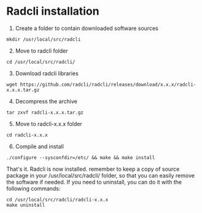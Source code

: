 # Radcli installation

1. Create a folder to contain downloaded software sources

```
mkdir /usr/local/src/radcli
```

2. Move to radcli folder

```
cd /usr/local/src/radcli/
```

3. Download radcli libraries

```
wget https://github.com/radcli/radcli/releases/download/x.x.x/radcli-x.x.x.tar.gz
```

4. Decompress the archive

```
tar zxvf radcli-x.x.x.tar.gz
```

5. Move to radcli-x.x.x folder

```
cd radcli-x.x.x
```

6. Compile and install

```
./configure --sysconfdir=/etc/ && make && make install
```

That's it. Radcli is now installed. remember to keep a copy of source package in 
your /usr/local/src/radcli/ folder, so that you can easily remove the software if needed.
If you need to uninstall, you can do it with the following commands:

```
cd /usr/local/src/radcli/radcli-x.x.x
make uninstall
```

